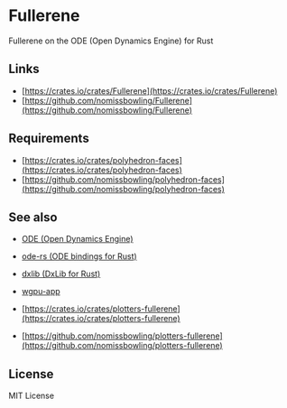 Fullerene
=========

Fullerene on the ODE (Open Dynamics Engine) for Rust


Links
-----

- [https://crates.io/crates/Fullerene](https://crates.io/crates/Fullerene)
- [https://github.com/nomissbowling/Fullerene](https://github.com/nomissbowling/Fullerene)


Requirements
------------

- [https://crates.io/crates/polyhedron-faces](https://crates.io/crates/polyhedron-faces)
- [https://github.com/nomissbowling/polyhedron-faces](https://github.com/nomissbowling/polyhedron-faces)


See also
--------

- [ODE (Open Dynamics Engine)](https://ode.org/)
- [ode-rs (ODE bindings for Rust)](https://crates.io/crates/ode-rs)
- [dxlib (DxLib for Rust)](https://crates.io/crates/dxlib)
- [wgpu-app](https://crates.io/crates/wgpu-app)

- [https://crates.io/crates/plotters-fullerene](https://crates.io/crates/plotters-fullerene)
- [https://github.com/nomissbowling/plotters-fullerene](https://github.com/nomissbowling/plotters-fullerene)


License
-------

MIT License
